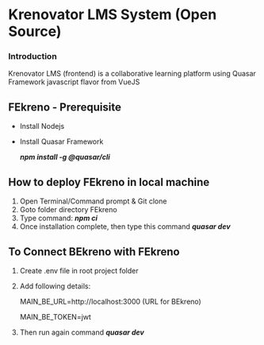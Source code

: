 # Krenovator LMS System (Open Source)

### Introduction

Krenovator LMS (frontend) is a collaborative learning platform using Quasar Framework javascript flavor from VueJS



## FEkreno - Prerequisite

- Install Nodejs

- Install Quasar Framework

  ***npm install -g @quasar/cli***



## How to deploy FEkreno in local machine

1. Open Terminal/Command prompt & Git clone
2. Goto folder directory FEkreno
3. Type command: ***npm ci***
4. Once installation complete, then type this command ***quasar dev***



## To Connect BEkreno with FEkreno

1. Create .env file in root project folder

2. Add following details:

   MAIN_BE_URL=http://localhost:3000 (URL for BEkreno)

   MAIN_BE_TOKEN=jwt

3. Then run again command ***quasar dev*** 

